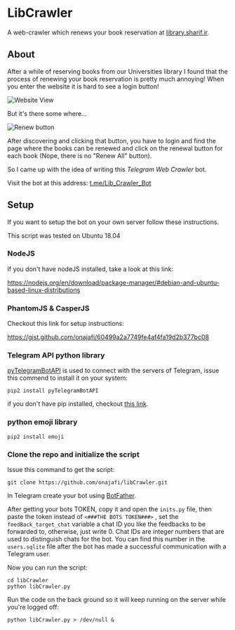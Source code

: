 # LibCrawler
A web-crawler which renews your book reservation at [library.sharif.ir](http://library.sharif.ir).

## About
After a while of reserving books from our Universities library
 I found that the process of renewing your book reservation is pretty
much annoying! When you enter the website it is hard to see a login button!

![Website View](http://github/onajafi/libcrawler/_images/pic1_website)

But it's there some where...

![Renew button](http://github/onajafi/libcrawler/_images/pic2_renew)

After discovering and clicking that button, you have to login and find the page where the books can be renewed 
and click on the renewal button for each book (Nope, there is no "Renew All" button).

So I came up with the idea of writing this _Telegram Web Crawler_ bot.

Visit the bot at this address: [t.me/Lib_Crawler_Bot](https://t.me/Lib_Crawler_Bot)

## Setup
If you want to setup the bot on your own server follow these instructions.

This script was tested on Ubuntu 18.04
### NodeJS
If you don't have nodeJS installed, take a look at this link:

https://nodejs.org/en/download/package-manager/#debian-and-ubuntu-based-linux-distributions

### PhantomJS & CasperJS

Checkout this link for setup instructions:

https://gist.github.com/onajafi/60499a2a7749fe4af4fa19d2b377bc08

### Telegram API python library

[pyTelegramBotAPI](https://github.com/eternnoir/pyTelegramBotAPI) is used to connect with the servers of Telegram, issue this commend to install it on your system:

```pip2 install pyTelegramBotAPI```

if you don't have pip installed, checkout [this link](https://linuxize.com/post/how-to-install-pip-on-ubuntu-18.04/#installing-pip-for-python-2).

### python emoji library

```pip2 install emoji```

### Clone the repo and initialize the script
Issue this command to get the script:

```git clone https://github.com/onajafi/libCrawler.git```

In Telegram create your bot using [BotFather](https://core.telegram.org/bots#6-botfather).

After getting your bots TOKEN, copy it and open 
the ```inits.py``` file, then paste the token 
instead of ```<###THE BOTS TOKEN###>``` ,
set the ```feedBack_target_chat``` variable a chat ID you like the feedbacks to be forwarded to,
otherwise, just write 0.
Chat IDs are integer numbers that are used to distinguish chats for the bot. You can find this number
 in the ```users.sqlite``` file after the bot has made a successful communication with a Telegram user.

Now you can run the script:

    cd libCrawler
    python libCrawler.py

Run the code on the back ground so it will keep running on the server while you're logged off:

    python libCrawler.py > /dev/null &








